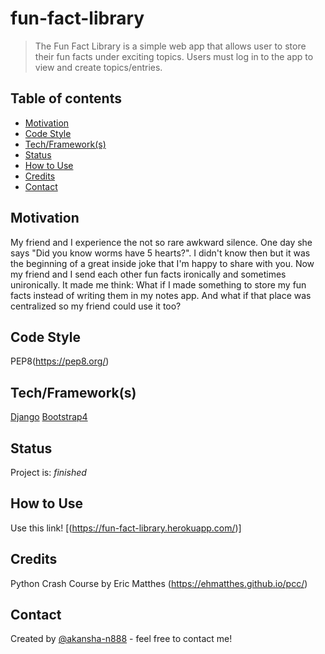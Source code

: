 # fun-fact-library
> The Fun Fact Library is a simple web app that allows user to store their fun facts under exciting topics. Users must log in to the app to view and create topics/entries.

## Table of contents
* [Motivation](#motivation)
* [Code Style](#code-style)
* [Tech/Framework(s)](#tech-frameworks)
* [Status](#status)
* [How to Use](#how-to-use)
* [Credits](#credits)
* [Contact](#contact)

## Motivation
My friend and I experience the not so rare awkward silence. One day she says "Did you know worms have 5 hearts?". 
I didn't know then but it was the beginning of a great inside joke that I'm happy to share with you. 
Now my friend and I send each other fun facts ironically and sometimes unironically. 
It made me think: What if I made something to store my fun facts instead of writing them in my notes app. And what if that place was centralized so my friend could use it too?


## Code Style
PEP8(https://pep8.org/)

## Tech/Framework(s)
[Django](https://www.djangoproject.com/)
[Bootstrap4](https://getbootstrap.com/)

## Status
Project is: _finished_

## How to Use
Use this link! [(https://fun-fact-library.herokuapp.com/)]

## Credits
Python Crash Course by Eric Matthes (https://ehmatthes.github.io/pcc/)

## Contact
Created by [@akansha-n888](https://www.linkedin.com/in/akansha-nagar/) - feel free to contact me!
